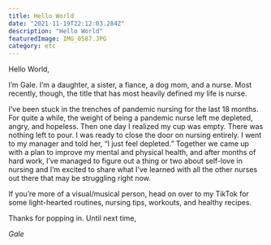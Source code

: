 ```yaml
---
title: Hello World
date: "2021-11-19T22:12:03.284Z"
description: "Hello World"
featuredImage: IMG_0587.JPG
category: etc
---
```


Hello World,

I’m Gale.  I’m a daughter, a sister, a fiance, a dog mom, and a nurse. Most recently, though, the title that has most heavily defined my life is nurse. 

I’ve been stuck in the trenches of pandemic nursing for the last 18 months. For quite a while, the weight of being a pandemic nurse left me depleted, angry, and hopeless. Then one day I realized my cup was empty. There was nothing left to pour. I was ready to close the door on nursing entirely. I went to my manager and told her, “I just feel depleted.” Together we came up with a plan to improve my mental and physical health, and after months of hard work, I’ve managed to figure out a thing or two about self-love in nursing and I’m excited to share what I’ve learned with all the other nurses out there that may be struggling right now.

If you’re more of a visual/musical person, head on over to my TikTok for some light-hearted routines, nursing tips, workouts, and healthy recipes.

Thanks for popping in. Until next time,

*Gale*
